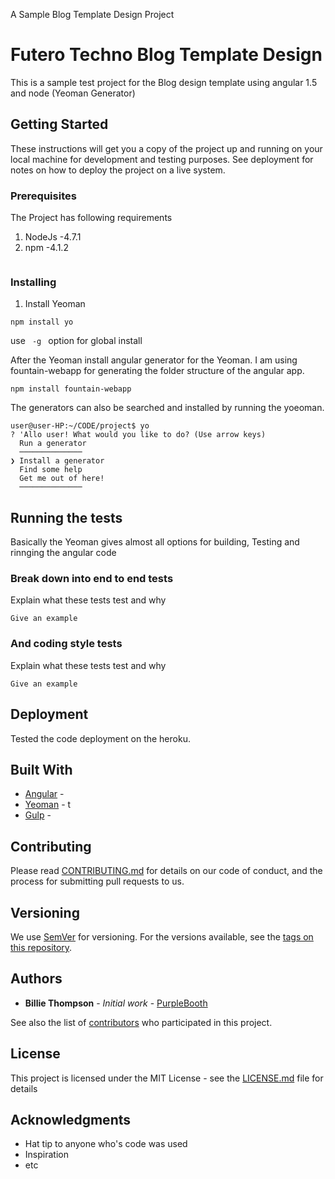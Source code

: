 A Sample Blog Template Design Project
# Futero Techno Blog Template Design

This is a sample test project for the Blog design template using angular 1.5 and node (Yeoman Generator)

## Getting Started

These instructions will get you a copy of the project up and running on your local machine for development and testing purposes. See deployment for notes on how to deploy the project on a live system.

### Prerequisites

The Project has following requirements

  1. NodeJs -4.7.1
  2. npm -4.1.2
```

```

### Installing

1. Install Yeoman

```
npm install yo
```
use ```  -g  ``` option for global install


After the Yeoman install angular generator for the Yeoman. I am using fountain-webapp for generating the folder structure of the angular app.

```
npm install fountain-webapp
```

The generators can also be searched and installed by running the yoeoman.
```
user@user-HP:~/CODE/project$ yo
? 'Allo user! What would you like to do? (Use arrow keys)
  Run a generator
  ──────────────
❯ Install a generator
  Find some help
  Get me out of here!
  ──────────────
```


## Running the tests

Basically the Yeoman gives almost all options for  building, Testing and rinnging the angular code

### Break down into end to end tests

Explain what these tests test and why

```
Give an example
```

### And coding style tests

Explain what these tests test and why

```
Give an example
```

## Deployment

Tested the code deployment on the heroku.

## Built With

* [Angular](http://www./) -
* [Yeoman](https://m/) - t
* [Gulp](https://) -

## Contributing

Please read [CONTRIBUTING.md](https://gist.github.com/PurpleBooth/b24679402957c63ec426) for details on our code of conduct, and the process for submitting pull requests to us.

## Versioning

We use [SemVer](http://semver.org/) for versioning. For the versions available, see the [tags on this repository](https://github.com/your/project/tags).

## Authors

* **Billie Thompson** - *Initial work* - [PurpleBooth](https://github.com/PurpleBooth)

See also the list of [contributors](https://github.com/your/project/contributors) who participated in this project.

## License

This project is licensed under the MIT License - see the [LICENSE.md](LICENSE.md) file for details

## Acknowledgments

* Hat tip to anyone who's code was used
* Inspiration
* etc
